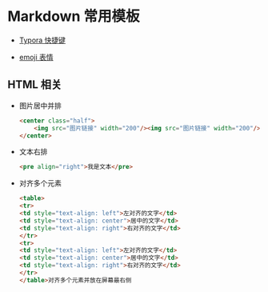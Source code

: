 # Markdown 常用模板

- [Typora 快捷键](https://support.typora.io/Shortcut-Keys/#change-shortcut-keys)

- [emoji 表情](https://gist.github.com/rxaviers/7360908)

## HTML 相关

- 图片居中并排

    ```html
    <center class="half">
        <img src="图片链接" width="200"/><img src="图片链接" width="200"/><img src="图片链接" width="200"/>
    </center>
    ```

- 文本右排

    ```html
    <pre align="right">我是文本</pre>
    ```

- 对齐多个元素

    ```html
    <table>
    <tr>
    <td style="text-align: left">左对齐的文字</td>
    <td style="text-align: center">居中的文字</td>
    <td style="text-align: right">右对齐的文字</td>
    </tr>
    <tr>
    <td style="text-align: left">左对齐的文字</td>
    <td style="text-align: center">居中的文字</td>
    <td style="text-align: right">右对齐的文字</td>
    </tr>
    </table>对齐多个元素并放在屏幕最右侧
    ```
